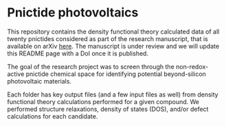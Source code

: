 # Pnictide photovoltaics
This repository contains the density functional theory calculated data of all twenty pnictides considered as part of the research manuscript, that is available on arXiv <a href="http://arxiv.org/abs/2209.12458">here</a>. The manuscript is under review and we will update this README page with a DoI once it is published.

The goal of the research project was to screen through the non-redox-active pnictide chemical space for identifying potential beyond-silicon photovoltaic materials.

Each folder has key output files (and a few input files as well) from density functional theory calculations performed for a given compound. We performed structure relaxations, density of states (DOS), and/or defect calculations for each candidate.
